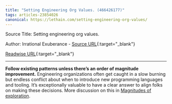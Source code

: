 ```yaml
---
title: "Setting Engineering Org Values. (466426177)"
tags: articles-23854026
canonical: https://lethain.com/setting-engineering-org-values/
---
```


Source Title: Setting engineering org values.

Author: Irrational Exuberance - [Source URL](https://lethain.com/setting-engineering-org-values/){:target="_blank"}

[Readwise URL](https://readwise.io/open/466426177){:target="_blank"}

---

**Follow existing patterns unless there’s an order of magnitude improvement.** Engineering organizations often get caught in a slow burning but endless conflict about when to introduce new programming languages and tooling. It’s exceptionally valuable to have a clear answer to align folks on making these decisions. More discussion on this in [Magnitudes of exploration](https://lethain.com/magnitudes-of-exploration/).
